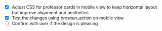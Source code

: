 - [x] Adjust CSS for professor cards in mobile view to keep horizontal layout but improve alignment and aesthetics
- [x] Test the changes using browser_action on mobile view
- [ ] Confirm with user if the design is pleasing
